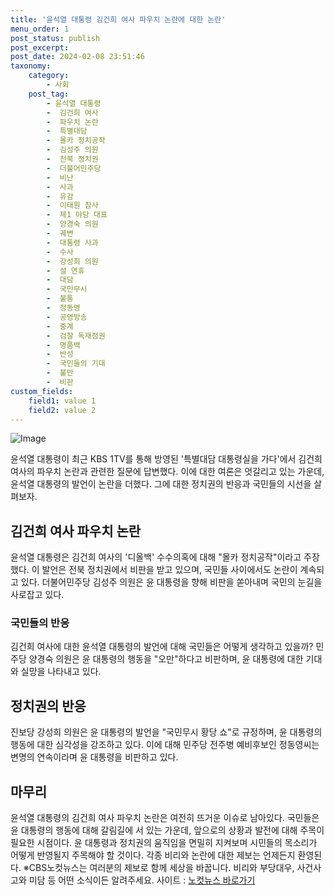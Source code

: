 ```yaml
---
title: '윤석열 대통령 김건희 여사 파우치 논란에 대한 논란'
menu_order: 1
post_status: publish
post_excerpt: 
post_date: 2024-02-08 23:51:46
taxonomy:
    category:
        - 사회
    post_tag:
        - 윤석열 대통령
        -  김건희 여사
        -  파우치 논란
        -  특별대담
        -  몰카 정치공작
        -  김성주 의원
        -  전북 정치권
        -  더불어민주당
        -  비난
        -  사과
        -  유감
        -  이태원 참사
        -  제1 야당 대표
        -  양경숙 의원
        -  궤변
        -  대통령 사과
        -  수사
        -  강성희 의원
        -  설 연휴
        -  대담
        -  국민무시
        -  불통
        -  정동영
        -  공영방송
        -  중계
        -  검찰 독재정권
        -  명품백
        -  반성
        -  국민들의 기대
        -  불만
        -  비판
custom_fields:
    field1: value 1
    field2: value 2
---
```


![Image](https://imgnews.pstatic.net/image/079/2024/02/08/0003862207_001_20240208153001186.jpg?type=w647)

윤석열 대통령이 최근 KBS 1TV를 통해 방영된 '특별대담 대통령실을 가다'에서 김건희 여사의 파우치 논란과 관련한 질문에 답변했다. 이에 대한 여론은 엇갈리고 있는 가운데, 윤석열 대통령의 발언이 논란을 더했다. 그에 대한 정치권의 반응과 국민들의 시선을 살펴보자.
## 김건희 여사 파우치 논란
윤석열 대통령은 김건희 여사의 '디올백' 수수의혹에 대해 "몰카 정치공작"이라고 주장했다. 이 발언은 전북 정치권에서 비판을 받고 있으며, 국민들 사이에서도 논란이 계속되고 있다. 더불어민주당 김성주 의원은 윤 대통령을 향해 비판을 쏟아내며 국민의 눈길을 사로잡고 있다.
### 국민들의 반응
김건희 여사에 대한 윤석열 대통령의 발언에 대해 국민들은 어떻게 생각하고 있을까? 민주당 양경숙 의원은 윤 대통령의 행동을 "오만"하다고 비판하며, 윤 대통령에 대한 기대와 실망을 나타내고 있다.
## 정치권의 반응
진보당 강성희 의원은 윤 대통령의 발언을 "국민무시 황당 쇼"로 규정하며, 윤 대통령의 행동에 대한 심각성을 강조하고 있다. 이에 대해 민주당 전주병 예비후보인 정동영씨는 변명의 연속이라며 윤 대통령을 비판하고 있다.
## 마무리
윤석열 대통령의 김건희 여사 파우치 논란은 여전히 뜨거운 이슈로 남아있다. 국민들은 윤 대통령의 행동에 대해 갈림길에 서 있는 가운데, 앞으로의 상황과 발전에 대해 주목이 필요한 시점이다. 윤 대통령과 정치권의 움직임을 면밀히 지켜보며 시민들의 목소리가 어떻게 반영될지 주목해야 할 것이다. 각종 비리와 논란에 대한 제보는 언제든지 환영된다.
※CBS노컷뉴스는 여러분의 제보로 함께 세상을 바꿉니다. 비리와 부당대우, 사건사고와 미담 등 어떤 소식이든 알려주세요.
사이트 : [노컷뉴스 바로가기](https://url.kr/b71afn)
